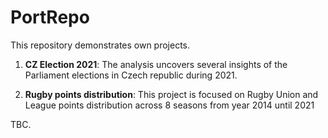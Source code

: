 # PortRepo

This repository demonstrates own projects.

1) **CZ Election 2021**: The analysis uncovers several insights of the Parliament elections in Czech republic during 2021.

2) **Rugby points distribution**: This project is focused on Rugby Union and League points distribution across 8 seasons from year 2014 until 2021

TBC.
